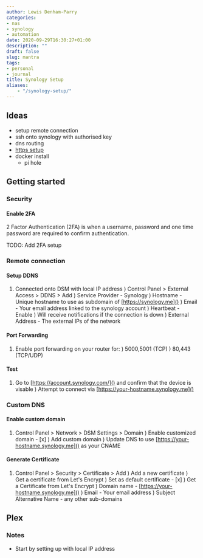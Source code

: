 ```yaml
---
author: Lewis Denham-Parry
categories:
- nas
- synology
- automation
date: 2020-09-29T16:30:27+01:00
description: ""
draft: false
slug: mantra
tags:
- personal
- journal
title: Synology Setup
aliases:
    - "/synology-setup/"
---
```


## Ideas

* setup remote connection
* ssh onto synology with authorised key
* dns routing
* [https setup]()
* docker install
  * pi hole

## Getting started

### Security

#### Enable 2FA

2 Factor Authentication (2FA) is when a username, password and one time password are required to confirm authentication.

TODO: Add 2FA setup

### Remote connection

#### Setup DDNS

1) Connected onto DSM with local IP address
) Control Panel > External Access > DDNS > Add
  ) Service Provider - Synology
  ) Hostname - Unique hostname to use as subdomain of [https://synology.me]()
  ) Email - Your email address linked to the synology account
  ) Heartbeat - Enable
    ) Will receive notifications if the connection is down
  ) External Address - The external IPs of the network

#### Port Forwarding

1) Enable port forwarding on your router for:
  ) 5000,5001 (TCP)
  ) 80,443 (TCP/UDP)

#### Test

1) Go to [https://account.synology.com/]() and confirm that the device is visable
) Attempt to connect via [https://your-hostname.synology.me]()

### Custom DNS

#### Enable custom domain

1) Control Panel > Network > DSM Settings > Domain
  ) Enable customized domain - [x]
  ) Add custom domain
    ) Update DNS to use [https://your-hostname.synology.me]() as your CNAME

#### Generate Certificate

1) Control Panel > Security > Certificate > Add
  ) Add a new certificate
  ) Get a certificate from Let's Encrypt
    ) Set as default certificate - [x]
  ) Get a Certificate from Let's Encrypt
    ) Domain name - [https://your-hostname.synology.me]()
    ) Email - Your email address
    ) Subject Alternative Name - any other sub-domains

## Plex

### Notes

- Start by setting up with local IP address
